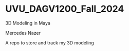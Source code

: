 # UVU_DAGV1200_Fall_2024
3D Modeling in Maya

Mercedes Nazer

A repo to store and track my 3D modeling